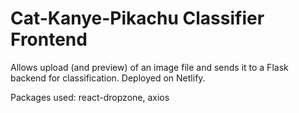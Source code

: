 # Cat-Kanye-Pikachu Classifier Frontend

Allows upload (and preview) of an image file and sends it to a Flask backend for classification.
Deployed on Netlify.

Packages used: react-dropzone, axios

